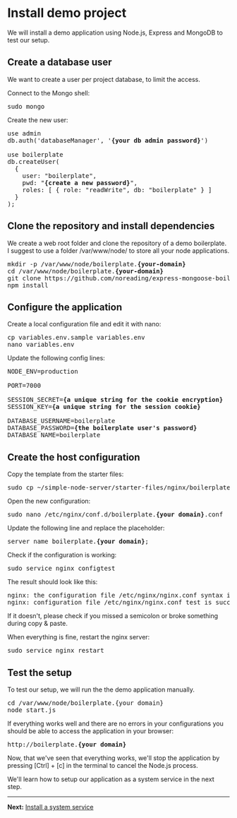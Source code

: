 # Install demo project

We will install a demo application using Node.js, Express and MongoDB to test our setup.

## Create a database user

We want to create a user per project database, to limit the access.

Connect to the Mongo shell:  
<pre>
sudo mongo
</pre>

Create the new user:  
<pre>
use admin
db.auth('databaseManager', '<b>{your db admin password}</b>')

use boilerplate
db.createUser(
  {
    user: "boilerplate",
    pwd: "<b>{create a new password}</b>",
    roles: [ { role: "readWrite", db: "boilerplate" } ]
  }
);
</pre>

## Clone the repository and install dependencies

We create a web root folder and clone the repository of a demo boilerplate.  
I suggest to use a folder /var/www/node/ to store all your node applications.

<pre>
mkdir -p /var/www/node/boilerplate.<b>{your-domain}</b>
cd /var/www/node/boilerplate.<b>{your-domain}</b>
git clone https://github.com/noreading/express-mongoose-boilerplate.git .
npm install
</pre>

## Configure the application

Create a local configuration file and edit it with nano:  
<pre>
cp variables.env.sample variables.env
nano variables.env
</pre>

Update the following config lines:  
<pre>
NODE_ENV=production

PORT=7000

SESSION_SECRET=<b>{a unique string for the cookie encryption}</b>
SESSION_KEY=<b>{a unique string for the session cookie}</b>

DATABASE_USERNAME=boilerplate
DATABASE_PASSWORD=<b>{the boilerplate user's password}</b>
DATABASE_NAME=boilerplate
</pre>

## Create the host configuration

Copy the template from the starter files:  
<pre>
sudo cp ~/simple-node-server/starter-files/nginx/boilerplate.conf /etc/nginx/conf.d/boilerplate.<b>{your domain}</b>.conf
</pre>

Open the new configuration:  
<pre>
sudo nano /etc/nginx/conf.d/boilerplate.<b>{your domain}</b>.conf
</pre>

Update the following line and replace the placeholder:  
<pre>
server_name boilerplate.<b>{your domain}</b>;
</pre>

Check if the configuration is working:  
<pre>
sudo service nginx configtest
</pre>

The result should look like this:  
<pre>
nginx: the configuration file /etc/nginx/nginx.conf syntax is ok
nginx: configuration file /etc/nginx/nginx.conf test is successful
</pre>

If it doesn't, please check if you missed a semicolon or broke something during copy &amp; paste.

When everything is fine, restart the nginx server:  
<pre>
sudo service nginx restart
</pre>

## Test the setup

To test our setup, we will run the the demo application manually.

<pre>
cd /var/www/node/boilerplate.{your domain}
node start.js
</pre>

If everything works well and there are no errors in your configurations you should be able to access the application in your browser:

<pre>
http://boilerplate.<b>{your domain}</b>
</pre>

Now, that we've seen that everything works, we'll stop the application by pressing [Ctrl] + [c] in the terminal to cancel the Node.js process.

We'll learn how to setup our application as a system service in the next step.

---
__Next:__ [Install a system service](./install-a-system-service.md)
